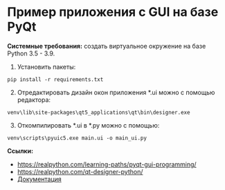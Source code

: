 # Пример приложения с GUI на базе PyQt

**Системные требования:** создать виртуальное окружение на базе Python 3.5 - 3.9.

1. Установить пакеты:

`pip install -r requirements.txt`

2. Отредактировать дизайн окон приложения *.ui можно с помощью редактора:

`venv\lib\site-packages\qt5_applications\qt\bin\designer.exe`

3. Откомпилировать *.ui в *.py можно с помощью:

`venv\scripts\pyuic5.exe main.ui -o main_ui.py`

**Ссылки:**

* https://realpython.com/learning-paths/pyqt-gui-programming/
* https://realpython.com/qt-designer-python/
* [Документация](https://www.riverbankcomputing.com/static/Docs/PyQt5/installation.html)
